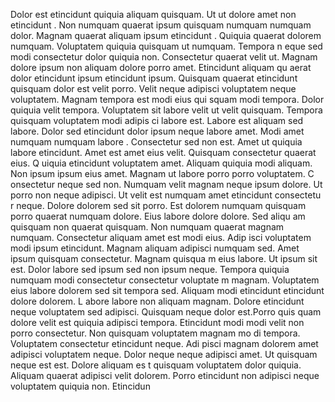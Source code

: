 Dolor est etincidunt quiquia aliquam quisquam. Ut ut dolore amet non etincidunt
. Non numquam quaerat ipsum quisquam numquam numquam dolor. Magnam quaerat aliquam ipsum etincidunt
. Quiquia quaerat dolorem numquam. Voluptatem quiquia quisquam ut numquam. Tempora n
eque sed modi consectetur dolor quiquia non. Consectetur quaerat velit ut. Magnam dolore ipsum non aliquam dolore porro amet.  Etincidunt aliquam qu
aerat dolor etincidunt ipsum etincidunt ipsum. Quisquam quaerat etincidunt quisquam dolor est velit porro. Velit neque adipisci
 voluptatem neque voluptatem. Magnam tempora est modi eius qui
squam modi tempora. Dolor quiquia velit tempora. Voluptatem sit labore velit ut velit quisquam. Tempora quisquam voluptatem modi adipis
ci labore est. Labore est aliquam sed labore. Dolor sed etincidunt dolor ipsum neque labore amet.  Modi amet numquam numquam labore
. Consectetur sed non est. Amet ut quiquia labore etincidunt. Amet est amet eius velit. Quisquam consectetur quaerat eius. Q
uiquia etincidunt voluptatem amet.  Aliquam quiquia modi aliquam. Non ipsum ipsum eius amet. Magnam ut labore porro porro voluptatem. C
onsectetur neque sed non. Numquam velit magnam neque ipsum dolore.  Ut porro non neque adipisci. Ut velit est numquam amet etincidunt consectetu
r neque. Dolore dolorem sed sit porro. Est dolorem numquam quisquam porro quaerat numquam dolore. Eius labore dolore dolore. Sed aliqu
am quisquam non quaerat quisquam. Non numquam quaerat magnam numquam. Consectetur aliquam amet est modi eius. Adip
isci voluptatem modi ipsum etincidunt. Magnam aliquam adipisci numquam sed.  Amet ipsum quisquam consectetur. Magnam quisqua
m eius labore. Ut ipsum sit est. Dolor labore sed ipsum sed non ipsum neque. Tempora quiquia numquam modi consectetur consectetur voluptate
m magnam. Voluptatem eius labore dolorem sed sit tempora sed. Aliquam modi etincidunt etincidunt dolore dolorem. L
abore labore non aliquam magnam. Dolore etincidunt neque voluptatem sed adipisci. Quisquam neque dolor est.Porro quis
quam dolore velit est quiquia adipisci tempora. Etincidunt modi modi velit non porro consectetur. Non quisquam voluptatem magnam mo
di tempora. Voluptatem consectetur etincidunt neque. Adi
pisci magnam dolorem amet adipisci voluptatem neque. Dolor neque neque adipisci amet. Ut quisquam neque est est. Dolore aliquam es
t quisquam voluptatem dolor quiquia. Aliquam quaerat adipisci velit dolorem. Porro etincidunt non adipisci neque voluptatem quiquia non.  Etincidun

